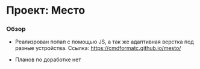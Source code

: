 # Проект: Место

### Обзор

* Реализрован попап с помощью JS, а так же адаптивная верстка под разные устройства.
Ссылка: https://cmdformatc.github.io/mesto/




* Планов по доработке нет



